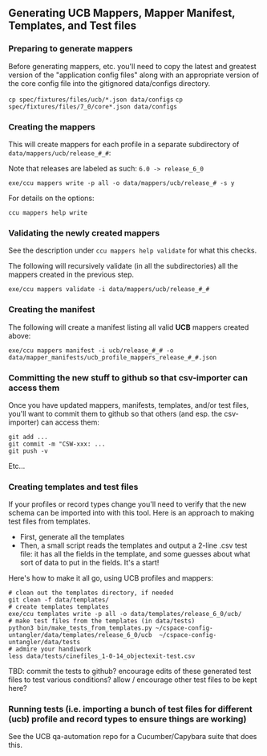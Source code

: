 ## Generating UCB Mappers, Mapper Manifest, Templates, and Test files


### Preparing to generate mappers
Before generating mappers, etc. you'll need to copy the latest and greatest version of the "application config files"
along with an appropriate version of the core config file
into the gitignored data/configs directory.

`cp spec/fixtures/files/ucb/*.json data/configs`
`cp spec/fixtures/files/7_0/core*.json data/configs`

### Creating the mappers
This will create mappers for each profile in a separate subdirectory of `data/mappers/ucb/release_#_#`:

Note that releases are labeled as such: 
`6.0 -> release_6_0`


`exe/ccu mappers write -p all -o data/mappers/ucb/release_# -s y`

For details on the options:

`ccu mappers help write`


### Validating the newly created mappers
See the description under `ccu mappers help validate` for what this checks.

The following will recursively validate (in all the subdirectories) all the mappers created in the previous step.


`exe/ccu mappers validate -i data/mappers/ucb/release_#_#`


### Creating the manifest

The following will create a manifest listing all valid **UCB** mappers created above:

`exe/ccu mappers manifest -i ucb/release_#_# -o data/mapper_manifests/ucb_profile_mappers_release_#_#.json`


### Committing the new stuff to github so that csv-importer can access them

Once you have updated mappers, manifests, templates, and/or test files, you'll want to commit them
to github so that others (and esp. the csv-importer) can access them:

```
git add ...
git commit -m "CSW-xxx: ...
git push -v
```
Etc...

### Creating templates and test files

If your profiles or record types change you'll need to verify that the new schema can be imported into with this tool.
Here is an approach to making test files from templates. 
* First, generate all the templates
* Then, a small script reads the templates and output a 2-line .csv test file: it has all the fields in the template, and some guesses about what sort of data to put in the fields. It's a start!

Here's how to make it all go, using UCB profiles and mappers:

```
# clean out the templates directory, if needed
git clean -f data/templates/
# create templates templates
exe/ccu templates write -p all -o data/templates/release_6_0/ucb/
# make test files from the templates (in data/tests)
python3 bin/make_tests_from_templates.py ~/cspace-config-untangler/data/templates/release_6_0/ucb  ~/cspace-config-untangler/data/tests 
# admire your handiwork
less data/tests/cinefiles_1-0-14_objectexit-test.csv
```

TBD: commit the tests to github? encourage edits of these generated test files to test various conditions? allow / encourage other test files to be kept here? 

### Running tests (i.e. importing a bunch of test files for different (ucb) profile and record types to ensure things are working)

See the UCB qa-automation repo for a Cucumber/Capybara suite that does this.
